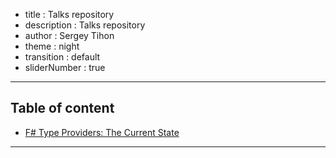 - title : Talks repository
- description : Talks repository
- author : Sergey Tihon
- theme : night
- transition : default
- sliderNumber : true

***

## Table of content

* [ F# Type Providers: The Current State ](/typeproviders.html)

***